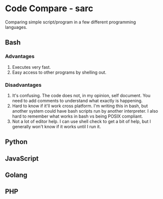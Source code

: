 # Code Compare - sarc

Comparing simple script/program in a few different programming languages.

## Bash

### Advantages

1. Executes very fast.
2. Easy access to other programs by shelling out.

### Disadvantages

1. It's confusing. The code does not, in my opinion, self document. You need to add comments to understand what exactly is happening.
2. Hard to know if it'll work cross platform. I'm writing this in bash, but another system could have bash scripts run by another interpreter. I also hard to remember what works in bash vs being POSIX compliant.
3. Not a lot of editor help. I can use shell check to get a bit of help, but I generally won't know if it works until I run it.

## Python

## JavaScript

## Golang

## PHP

